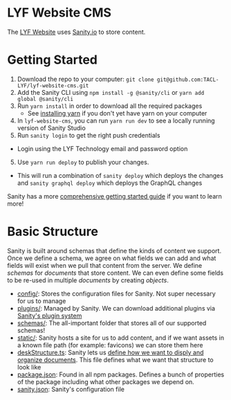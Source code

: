 # LYF Website CMS

The [LYF Website](https://github.com/SLoh4137/lyf-website) uses [Sanity.io](https://www.sanity.io/) to store content.

# Getting Started
1. Download the repo to your computer: `git clone git@github.com:TACL-LYF/lyf-website-cms.git`
2. Add the Sanity CLI using `npm install -g @sanity/cli` or `yarn add global @sanity/cli`
3. Run `yarn install` in order to download all the required packages
   - See [installing yarn](https://classic.yarnpkg.com/lang/en/docs/install) if you don't yet have yarn on your computer
4. In `lyf-website-cms`, you can run `yarn run dev` to see a locally running version of Sanity Studio
5. Run `sanity login` to get the right push credentials
  - Login using the LYF Technology email and password option
5. Use `yarn run deploy` to publish your changes.
  - This will run a combination of `sanity deploy` which deploys the changes and `sanity graphql deploy` which deploys the GraphQL changes

Sanity has a more [comprehensive getting started guide](https://www.sanity.io/docs/introduction/getting-started?utm_source=readme) if you want to learn more!

# Basic Structure

Sanity is built around schemas that define the kinds of content we support. Once we define a schema, we agree on what fields we can add and what fields will exist when we pull that content from the server. We define *schemas* for *documents* that store content. We can even define some fields to be re-used in multiple *documents* by creating *objects*.

- [config/](/config/): Stores the configuration files for Sanity. Not super necessary for us to manage
- [plugins/](/plugins/): Managed by Sanity. We can download additional plugins via [Sanity's plugin system](https://www.sanity.io/plugins)
- [schemas/](/schemas/): The all-important folder that stores all of our supported schemas!
- [static/](/static/): Sanity hosts a site for us to add content, and if we want assets in a known file path (for example: favicons) we can store them here
- [deskStructure.ts](deskStructure.ts): Sanity lets us [define how we want to disply and organize documents](https://www.sanity.io/docs/structure-builder-introduction). This file defines what we want that structure to look like
- [package.json](package.json): Found in all npm packages. Defines a bunch of properties of the package including what other packages we depend on.
- [sanity.json](sanity.json): Sanity's configuration file
